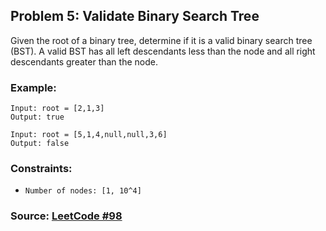 ## Problem 5: Validate Binary Search Tree
Given the root of a binary tree, determine if it is a valid binary search tree (BST). A valid BST has all left descendants less than the node and all right descendants greater than the node.

### Example:
```
Input: root = [2,1,3]
Output: true

Input: root = [5,1,4,null,null,3,6]
Output: false
```

### Constraints:
- `Number of nodes: [1, 10^4]`

### Source: [LeetCode #98](https://leetcode.com/problems/validate-binary-search-tree/)
